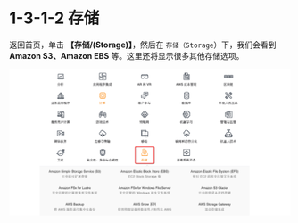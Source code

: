 # 1-3-1-2 存储

返回首页，单击 **【存储/\(Storage\)】**，然后在 `存储（Storage`）下，我们会看到 **Amazon S3、Amazon EBS** 等。这里还将显示很多其他存储选项。

![&#x5B58;&#x50A8;&#xFF08;Storage&#xFF09;](../../../.gitbook/assets/snip20190419_3.png)

